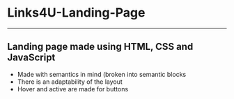 # Links4U-Landing-Page
____
## Landing page made using HTML, CSS and JavaScript
* Made with semantics in mind (broken into semantic blocks
* There is an adaptability of the layout
* Hover and active are made for buttons
